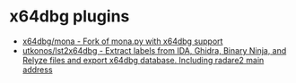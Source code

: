 # x64dbg plugins

* [x64dbg/mona - Fork of mona.py with x64dbg support](https://github.com/x64dbg/mona)
* [utkonos/lst2x64dbg - Extract labels from IDA, Ghidra, Binary Ninja, and Relyze files and export x64dbg database. Including radare2 main address](https://github.com/utkonos/lst2x64dbg)
